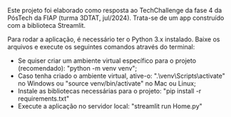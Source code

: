 Este projeto foi elaborado como resposta ao TechChallenge da fase 4 da PósTech da FIAP (turma 3DTAT, jul/2024). Trata-se de um app construído com a biblioteca Streamlit.

Para rodar a aplicação, é necessário ter o Python 3.x instalado. Baixe os arquivos e execute os seguintes comandos através do terminal:

* Se quiser criar um ambiente virtual específico para o projeto (recomendado): "python -m venv venv";
* Caso tenha criado o ambiente virtual, ative-o: ".\venv\Scripts\activate" no Windows ou "source venv/bin/activate" no Mac ou Linux;
* Instale as bibliotecas necessárias para o projeto: "pip install -r requirements.txt"
* Execute a aplicação no servidor local: "streamlit run Home.py"

